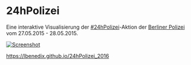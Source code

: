 24hPolizei
==========

Eine interaktive Visualisierung der [#24hPolizei](https://twitter.com/hashtag/24hPolizei)-Aktion der [Berliner Polizei](https://twitter.com/PolizeiBerlin_E) vom 27.05.2015 - 28.05.2015.


<a href="https://lbenedix.github.io/24hPolizei">![Screenshot](https://lbenedix.github.io/24hPolizei/karte.png)</a>

https://lbenedix.github.io/24hPolizei_2016
